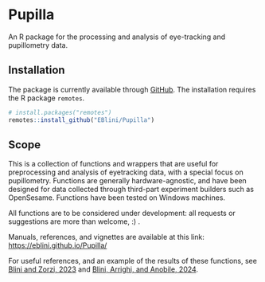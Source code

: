 
<!-- README.md is generated from README.Rmd. Please edit that file -->

# Pupilla

<!-- badges: start -->
<!-- badges: end -->

An R package for the processing and analysis of eye-tracking and
pupillometry data.

## Installation

The package is currently available through
[GitHub](https://github.com/). The installation requires the R package
`remotes`.

``` r
# install.packages("remotes")
remotes::install_github("EBlini/Pupilla")
```

## Scope

This is a collection of functions and wrappers that are useful for
preprocessing and analysis of eyetracking data, with a special focus on
pupillometry. Functions are generally hardware-agnostic, and have been
designed for data collected through third-part experiment builders such
as OpenSesame. Functions have been tested on Windows machines.

All functions are to be considered under development: all requests or
suggestions are more than welcome, :) .

Manuals, references, and vignettes are available at this link:
<https://eblini.github.io/Pupilla/>

For useful references, and an example of the results of these functions,
see [Blini and Zorzi,
2023](https://link.springer.com/article/10.3758/s13423-022-02192-z) and
[Blini, Arrighi, and Anobile,
2024](https://www.nature.com/articles/s41598-024-78772-x).
